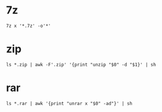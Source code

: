# 7z
```
7z x '*.7z' -o'*'
```

# zip
```
ls *.zip | awk -F'.zip' '{print "unzip "$0" -d "$1}' | sh
```

# rar
```
ls *.rar | awk '{print "unrar x "$0" -ad"}' | sh
```
